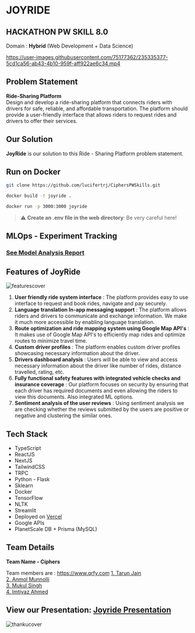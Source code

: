 # **JOYRIDE**
## HACKATHON PW SKILL 8.0

Domain : **Hybrid** (Web Development + Data Science)

https://user-images.githubusercontent.com/75177362/235335377-5cd1ca56-ab43-4b10-959f-aff922ae6c34.mp4

## Problem Statement

**Ride-Sharing Platform**  
Design and develop a ride-sharing platform that connects riders with drivers for safe,
reliable, and affordable transportation. The platform should provide a user-friendly
interface that allows riders to request rides and drivers to offer their services.

## Our Solution

**JoyRide** is our solution to this Ride - Sharing Platform problem statement.

## Run on Docker

```bash
git clone https://github.com/lucifertrj/CiphersPWSkills.git
```

```bash
docker build -t joyride .
```

```bash
docker run -p 3000:3000 joyride
```

> :warning: **Create an .env file in the web directory**: Be very careful here!

## MLOps - Experiment Tracking

### [See Model Analysis Report](https://api.wandb.ai/links/tarunwandb/l4aox03z)

## Features of JoyRide

![featurescover](https://user-images.githubusercontent.com/75177362/235335541-4fdaf3b9-d3c0-45ae-ae9a-60124106d7c1.png)


1. **User friendly ride system interface** : The platform provides easy to use interface to request and book rides, navigate and pay securely.  
2. **Language translation In-app messaging support** : The platform allows riders and drivers to communicate and exchange information. We make it much more accessible by enabling language translation.  
3. **Route optimization and ride mapping system using Google Map API's** : It makes use of Google Map API's to efficiently map rides and optimize routes to minimize travel time.   
4. **Custom driver profiles** : The platform enables custom driver profiles showcasing necessary information about the driver.
5. **Drivers dashboard analysis** : Users will be able to view and access necessary information about the driver like number of rides, distance travelled, rating, etc.
6. **Fully functional safety features with integrated vehicle checks and insurance coverage** :  Our platform focuses on security by ensuring that each driver has required documents and even allowing the riders to view this documents. Also integrated ML options.
7. **Sentiment analysis of the user reviews** : Using sentiment analysis we are checking whether the reviews submitted by the users are positive or negative and clustering the similar ones.   

## Tech Stack

- TypeScript
- ReactJS
- NextJS
- TailwindCSS
- TRPC
- Python - Flask
- Sklearn
- Docker
- TensorFlow
- NLTK
- Streamlit
- Deployed on [Vercel](https://joyride-eight.vercel.app/)
- Google APIs
- PlanetScale DB + Prisma (MySQL)

## Team Details

**Team Name - Ciphers**  

Team members are :  https://www.qrfy.com
[1. Tarun Jain](https://github.com/lucifertrj)  
[2. Anmol Munnolli](https://github.com/anmolmunnolli)  
[3. Mukul Singh](https://github.com/Z0XM)  
[4. Imtiyaz Ahmed](https://github.com/mrimti01)

## View our Presentation: [Joyride Presentation](https://docs.google.com/presentation/d/1GrrzThJkOAfwFCjwwdLpCZFCLo0o1nNM/edit?usp=sharing&ouid=117663465741610871697&rtpof=true&sd=true)

![thankucover](https://user-images.githubusercontent.com/75177362/235335547-16c2e7e8-e3cb-441d-8b8e-eb0a28770c6f.png)

